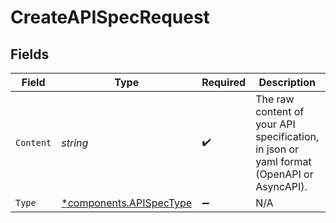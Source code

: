 # CreateAPISpecRequest


## Fields

| Field                                                                                                                                                                                      | Type                                                                                                                                                                                       | Required                                                                                                                                                                                   | Description                                                                                                                                                                                | Example                                                                                                                                                                                    |
| ------------------------------------------------------------------------------------------------------------------------------------------------------------------------------------------ | ------------------------------------------------------------------------------------------------------------------------------------------------------------------------------------------ | ------------------------------------------------------------------------------------------------------------------------------------------------------------------------------------------ | ------------------------------------------------------------------------------------------------------------------------------------------------------------------------------------------ | ------------------------------------------------------------------------------------------------------------------------------------------------------------------------------------------ |
| `Content`                                                                                                                                                                                  | *string*                                                                                                                                                                                   | :heavy_check_mark:                                                                                                                                                                         | The raw content of your API specification, in json or yaml format (OpenAPI or AsyncAPI).<br/>                                                                                              | {"openapi":"3.0.3","info":{"title":"Example API","version":"1.0.0"},"paths":{"/example":{"get":{"summary":"Example endpoint","responses":{"200":{"description":"Successful response"}}}}}} |
| `Type`                                                                                                                                                                                     | [*components.APISpecType](../../models/components/apispectype.md)                                                                                                                          | :heavy_minus_sign:                                                                                                                                                                         | N/A                                                                                                                                                                                        | oas3                                                                                                                                                                                       |